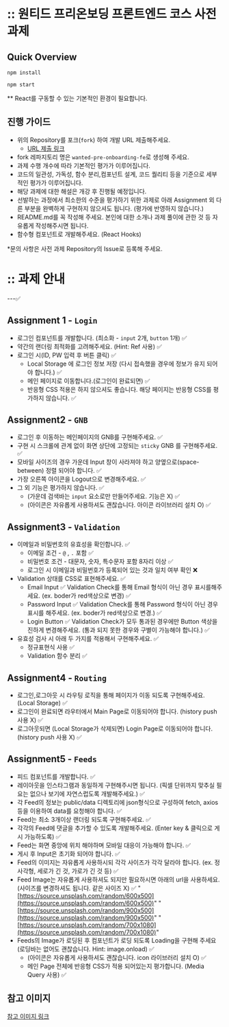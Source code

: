 # :: 원티드 프리온보딩 프론트엔드 코스 사전과제

## Quick Overview

```
npm install

npm start
```

\*\* React를 구동할 수 있는 기본적인 환경이 필요합니다.

## 진행 가이드

- 위의 Repository를 포크(`fork`) 하여 개발 URL 제출해주세요.
  - [URL 제출 링크](https://forms.gle/LcXnfrgtQp5MRrdU8)
- fork 레파지토리 명은 `wanted-pre-onboarding-fe`로 생성해 주세요.
- 과제 수행 개수에 따라 기본적인 평가가 이루어집니다.
- 코드의 일관성, 가독성, 함수 분리,컴포넌트 설계, 코드 퀄리티 등을 기준으로 세부적인 평가가 이루어집니다.
- 해당 과제에 대한 해설은 개강 후 진행될 예정입니다.
- 선발하는 과정에서 최소한의 수준을 평가하기 위한 과제로 아래 Assignment 외 다른 부분을 완벽하게 구현하지 않으셔도 됩니다. (평가에 반영하지 않습니다.)
- README.md를 꼭 작성해 주세요. 본인에 대한 소개나 과제 풀이에 관한 것 등 자유롭게 작성해주시면 됩니다.
- 함수형 컴포넌트로 개발해주세요. (React Hooks)

\*문의 사항은 사전 과제 Repository의 Issue로 등록해 주세요.

# :: 과제 안내

---✅

## Assignment 1 - `Login`

- 로그인 컴포넌트를 개발합니다. (최소화 - `input` 2개, `button` 1개) ✅
- 약간의 랜더링 최적화를 고려해주세요. (Hint: Ref 사용) ✅
- 로그인 시(ID, PW 입력 후 버튼 클릭) ✅
  - Local Storage 에 로그인 정보 저장 (다시 접속했을 경우에 정보가 유지 되어야 합니다.) ✅
  - 메인 페이지로 이동합니다.(로그인이 완료되면) ✅
  - 반응형 CSS 적용은 하지 않으셔도 좋습니다. 해당 페이지는 반응형 CSS를 평가하지 않습니다. ✅

## Assignment2 - `GNB`

- 로그인 후 이동하는 메인페이지의 GNB를 구현해주세요. ✅
- 구현 시 스크롤에 관계 없이 화면 상단에 고정되는 `sticky` GNB 를 구현해주세요. ✅
- 모바일 사이즈의 경우 가운데 Input 창이 사라져야 하고 양옆으로(space-between) 정렬 되어야 합니다. ✅
- 가장 오른쪽 아이콘을 Logout으로 변경해주세요. ✅
- 그 외 기능은 평가하지 않습니다. ✅
  - (가운데 검색바는 `input` 요소로만 만들어주세요. 기능은 X) ✅
  - (아이콘은 자유롭게 사용하셔도 괜찮습니다. 아이콘 라이브러리 설치 O) ✅

## Assignment3 - `Validation`

- 이메일과 비밀번호의 유효성을 확인합니다. ✅
  - 이메일 조건 - `@` , `.` 포함 ✅
  - 비밀번호 조건 - 대문자, 숫자, 특수문자 포함 8자리 이상 ✅
  - 로그인 시 이메일과 비밀번호가 등록되어 있는 것과 일치 여부 확인 ❌
- Validation 상태를 CSS로 표현해주세요. ✅
  - Email Input ✅
    Validation Check를 통해 Email 형식이 아닌 경우 표시를해주세요. (ex. boder가 red색상으로 변경) ✅
  - Password Input ✅
    Validation Check를 통해 Password 형식이 아닌 경우 표시를 해주세요. (ex. boder가 red색상으로 변경.) ✅
  - Login Button ✅
    Validation Check가 모두 통과된 경우에만 Button 색상을 진하게 변경해주세요. (통과 되지 못한 경우와 구별이 가능해야 합니다.) ✅
- 유효성 검사 시 아래 두 가지를 적용해서 구현해주세요. ✅
  - 정규표현식 사용 ✅
  - Validation 함수 분리 ✅

## Assignment4 - `Routing`

- 로그인,로그아웃 시 라우팅 로직을 통해 페이지가 이동 되도록 구현해주세요. (Local Storage) ✅
- 로그인이 완료되면 라우터에서 Main Page로 이동되어야 합니다. (history push 사용 X) ✅
- 로그아웃되면 (Local Storage가 삭제되면) Login Page로 이동되어야 합니다.(history push 사용 X) ✅

## Assignment5 - `Feeds`

- 피드 컴포넌트를 개발합니다. ✅
- 레이아웃을 인스타그램과 동일하게 구현해주시면 됩니다. (픽셀 단위까지 맞추실 필요는 없으나 보기에 자연스럽도록 개발해주세요.) ✅
- 각 Feed의 정보는 public/data 디렉토리에 json형식으로 구성하여 fetch, axios 등을 이용하여 data를 요청해야 합니다. ✅
- Feed는 최소 3개이상 랜더링 되도록 구현해주세요. ✅
- 각각의 Feed에 댓글을 추가할 수 있도록 개발해주세요. (Enter key & 클릭으로 게시 가능하도록) ✅
- Feed는 화면 중앙에 위치 해야하며 모바일 대응이 가능해야 합니다. ✅
- 게시 후 Input은 초기화 되어야 합니다. ✅
- Feed의 이미지는 자유롭게 사용하시되 각각 사이즈가 각각 달라야 합니다. (ex. 정사각형, 세로가 긴 것, 가로가 긴 것 등) ✅
- Feed Image는 자유롭게 사용하셔도 되지만 필요하시면 아래의 url을 사용하세요.(사이즈를 변경하셔도 됩니다. 같은 사이즈 X) ✅
  "[https://source.unsplash.com/random/600x500](https://source.unsplash.com/random/600x500)"
  "[https://source.unsplash.com/random/900x500](https://source.unsplash.com/random/900x500)"
  "[https://source.unsplash.com/random/700x1080](https://source.unsplash.com/random/700x1080)"
- Feeds의 Image가 로딩된 후 컴포넌트가 로딩 되도록 Loading을 구현해 주세요 (로딩바는 없어도 괜찮습니다. Hint: image.onload) ✅
  - (아이콘은 자유롭게 사용하셔도 괜찮습니다. icon 라이브러리 설치 O) ✅
  - 메인 Page 전체에 반응형 CSS가 적용 되어있는지 평가합니다. (Media Query 사용) ✅

## 참고 이미지

[참고 이미지 링크](https://bclef25.notion.site/1ed6d5b2192b45eeb4104a67f6a77250)